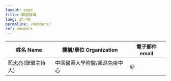 ```yaml
---
layout: page
title: 聯盟成員
lang: zh-TW
permalink: /members/
ref: members
---
```


姓名 Name | 機構/單位 Organization | 電子郵件 email
--- | --- | ---
藍忠亮(聯盟主持人) | 中國醫藥大學附醫/風濕免疫中心 | @